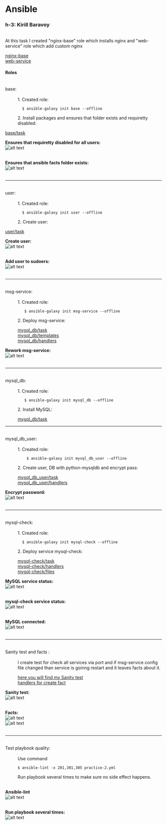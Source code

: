 # Ansible

### h-3: Kirill Baravoy
<br>
At this task I created "nginx-base" role which installs nginx and "web-service" role which add custom nginx <br>

[nginx-base](https://github.com/borovoykirill/Ansible/blob/day-2/practice-2.yml) <br>
[web-service](https://github.com/borovoykirill/Ansible/blob/day-2/practice-2.yml)

#### Roles

<br>
<dt> base: </dt><br>
<dd> 1. Created role:

      $ ansible-galaxy init base --offline
</dd>
<dd> 2. Install packages and ensures that folder exists and requiretty disabled: </dd>

[base/task](https://github.com/borovoykirill/Ansible/blob/day-2/roles/base/tasks/main.yml) <br>
</dd>

**Ensures that requiretty disabled for all users:** <br>
![alt text](https://github.com/borovoykirill/Ansible/blob/day-2/img/base_!req.png "Default !requiretty")
<br>
<br>

**Ensures that ansible facts folder exists:** <br>
![alt text](https://github.com/borovoykirill/Ansible/blob/day-2/img/path_facts_true.png "Ansible facts folder existsy")
<br>
<br>

---
<br>
<dt> user: </dt><br>
<dd> 1. Created role:

      $ ansible-galaxy init user --offline
</dd>
<dd> 2. Create user: </dd>

[user/task](https://github.com/borovoykirill/Ansible/blob/day-2/roles/user/tasks/main.yml) <br>
</dd>

**Create user:** <br>
![alt text](https://github.com/borovoykirill/Ansible/blob/day-2/img/create_user.png "Create user")
<br>
<br>

**Add user to sudoers:** <br>
![alt text](https://github.com/borovoykirill/Ansible/blob/day-2/img/add_user_to_sudoers.png "Sudoers")
<br>
<br>

---
<br>
<dt> msg-service: </dt><br>
<dd> 1. Created role:

       $ ansible-galaxy init msg-service --offline
</dd>
<dd> 2. Deploy msg-service:

[mysql_db/task](https://github.com/borovoykirill/Ansible/blob/day-2/roles/msg-service/tasks/main.yml) <br>
[mysql_db/templates](https://github.com/borovoykirill/Ansible/tree/day-2/roles/msg-service/templates) <br>
[mysql_db/handlers](https://github.com/borovoykirill/Ansible/blob/day-2/roles/msg-service/handlers/main.yml)
</dd>

**Rework msg-service:** <br>
![alt text](https://github.com/borovoykirill/Ansible/blob/day-2/img/rework_ansible.png "Rework msg-service")
<br>
<br>

---
<br>
<dt> mysql_db: </dt><br>
<dd> 1. Created role:

       $ ansible-galaxy init mysql_db --offline
</dd>
<dd> 2. Install MySQL:

[mysql_db/task](https://github.com/borovoykirill/Ansible/blob/day-2/roles/mysql_db/tasks/main.yml)
</dd>

---
<br>
<dt> mysql_db_user: </dt><br>
<dd> 1. Created role:

        $ ansible-galaxy init mysql_db_user --offline
</dd>
<dd> 2. Create user, DB with python-mysqldb and encrypt pass:

[mysql_db_user/task](https://github.com/borovoykirill/Ansible/blob/day-2/roles/mysql_db_user/tasks/main.yml) <br>
[mysql_db_user/handlers](https://github.com/borovoykirill/Ansible/blob/day-2/roles/mysql_db_user/handlers/main.yml)
</dd>

**Encrypt password:** <br>
![alt text](https://github.com/borovoykirill/Ansible/blob/day-2/img/encrypt_pass.png "Encrypt password")
<br>
<br>

---
<br>
<dt> mysql-check: </dt><br>
<dd> 1. Created role:

      $ ansible-galaxy init mysql-check --offline
</dd>
<dd> 2. Deploy service mysql-check:

[mysql-check/task](https://github.com/borovoykirill/Ansible/blob/day-2/roles/mysql-check/tasks/main.yml) <br>
[mysql-check/handlers](https://github.com/borovoykirill/Ansible/blob/day-2/roles/mysql-check/handlers/main.yml) <br>
[mysql-check/files](https://github.com/borovoykirill/Ansible/blob/day-2/roles/mysql-check/files/mysql-check.service)
</dd>

**MySQL service status:** <br>
![alt text](https://github.com/borovoykirill/Ansible/blob/day-2/img/status_mysql.png "MySQL status!")
<br>
<br>

**mysql-check service status:** <br>
![alt text](https://github.com/borovoykirill/Ansible/blob/day-2/img/status_mysql-check.png "mysql-check status")
<br>
<br>

**MySQL connected:** <br>
![alt text](https://github.com/borovoykirill/Ansible/blob/day-2/img/mysql_connected.png "Connected!")
<br>
<br>

---
<br>
<dt> Sanity test and facts : </dt><br>
<dd> I create test for check all services via port and if msg-service config file  changed than service is goinng restart and it leaves facts about it.

[here you will find my Sanity test](https://github.com/borovoykirill/Ansible/blob/day-2/practice-2.yml) <br>
[handlers for create fact](https://github.com/borovoykirill/Ansible/blob/day-2/roles/msg-service/handlers/main.yml)
</dd>

**Sanity test:** <br>
![alt text](https://github.com/borovoykirill/Ansible/blob/day-2/img/sanity_test.png "Sanity test")
<br>
<br>

**Facts:** <br>
![alt text](https://github.com/borovoykirill/Ansible/blob/day-2/img/fact1.png "Task and handlers for sanity test") <br>
![alt text](https://github.com/borovoykirill/Ansible/blob/day-2/img/check_facts.png "Check facts")
<br>
<br>

---
<br>
<dt> Test playbook quality: </dt><br>
<dd> Use command


    $ ansible-lint -x 201,301,305 practice-2.yml
</dd>
<dd> Run playbook several times to make sure no side effect happens. </dd>
<br>

**Ansible-lint** <br>
![alt text](https://github.com/borovoykirill/Ansible/blob/day-2/img/ansible-lint.png "Ansible-lint")
<br>
<br>

**Run playbook several times:** <br>
![alt text](https://github.com/borovoykirill/Ansible/blob/day-2/img/run_playbook_several_times.png "changed=0") <br>

<br>
<br>
